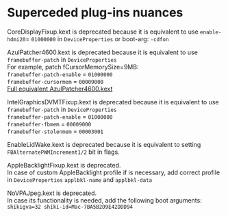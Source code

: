 # Superceded plug-ins nuances  
  
CoreDisplayFixup.kext is deprecated because it is equivalent to use `enable-hdmi20`= `01000000` in `DeviceProperties` or boot-arg: `-cdfon`  
  
AzulPatcher4600.kext is deprecated because it is equivalent to use `framebuffer-patch` in `DeviceProperties`  
For example, patch fCursorMemorySize=9MB:  
`framebuffer-patch-enable` = `01000000`  
`framebuffer-cursormem` = `00009000`  
[Full equivalent AzulPatcher4600.kext](https://github.com/acidanthera/WhateverGreen/blob/master/Manual/AzulPatcher4600_equivalent.plist)  
  
IntelGraphicsDVMTFixup.kext is deprecated because it is equivalent to use `framebuffer-patch` in `DeviceProperties`  
`framebuffer-patch-enable` = `01000000`  
`framebuffer-fbmem` = `00009000`  
`framebuffer-stolenmem` = `00003001`  
  
EnableLidWake.kext is deprecated because it is equivalent to setting `FBAlternatePWMIncrement1/2` bit in flags.  
  
AppleBacklightFixup.kext is deprecated.  
In case of custom AppleBacklight profile if is necessary, add correct profile in `DeviceProperties` `applbkl-name` and `applbkl-data`  
  
NoVPAJpeg.kext is deprecated.  
In case its functionality is needed, add the following boot arguments:  
`shikigva=32 shiki-id=Mac-7BA5B2D9E42DDD94`

